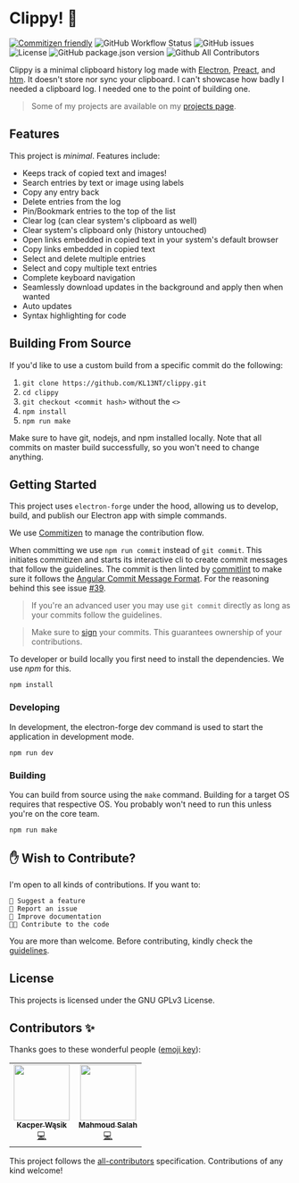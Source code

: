 # Clippy! 🚀

[![Commitizen
friendly](https://img.shields.io/badge/commitizen-friendly-brightgreen.svg)](http://commitizen.github.io/cz-cli/)
![GitHub Workflow
Status](https://img.shields.io/github/workflow/status/kl13nt/clippy/release)
![GitHub issues](https://img.shields.io/github/issues-raw/kl13nt/clippy)
![License](https://img.shields.io/github/license/kl13nt/clippy)
![GitHub package.json
version](https://img.shields.io/github/package-json/v/kl13nt/clippy)
![Github All
Contributors](https://img.shields.io/github/all-contributors/kl13nt/clippy)

Clippy is a minimal clipboard history log made with
[Electron](https://electronjs.org), [Preact](https://preactjs.com), and
[htm](https://github.com/developit/htm). It doesn't store nor sync your
clipboard. I can't showcase how badly I needed a clipboard log. I
needed one to the point of building one.

> Some of my projects are available on my [projects page](https://iamnabil.netlify.app/projects).

## Features

This project is _minimal_. Features include:

- Keeps track of copied text and images!
- Search entries by text or image using labels
- Copy any entry back
- Delete entries from the log
- Pin/Bookmark entries to the top of the list
- Clear log (can clear system's clipboard as well)
- Clear system's clipboard only (history untouched)
- Open links embedded in copied text in your system's default browser
- Copy links embedded in copied text
- Select and delete multiple entries
- Select and copy multiple text entries
- Complete keyboard navigation
- Seamlessly download updates in the background and apply then when wanted
- Auto updates
- Syntax highlighting for code

## Building From Source

If you'd like to use a custom build from a specific commit do the following:

1. `git clone https://github.com/KL13NT/clippy.git`
2. `cd clippy`
3. `git checkout <commit hash>` without the `<>`
4. `npm install`
5. `npm run make`

Make sure to have git, nodejs, and npm installed locally. Note that all commits on master build successfully, so you won't need to change
anything.

## Getting Started

This project uses `electron-forge` under the hood, allowing us to develop,
build, and publish our Electron app with simple commands.

We use [Commitizen](https://github.com/commitizen) to manage the contribution flow.

When committing we use `npm run commit` instead of `git commit`. This initiates
commitizen and starts its interactive cli to create commit messages that follow
the guidelines. The commit is then linted by
[commitlint](https://github.com/conventional-changelog/commitlint) to make sure
it follows the [Angular Commit Message
Format](https://github.com/angular/angular/blob/master/CONTRIBUTING.md#-commit-message-format).
For the reasoning behind this see issue [#39](https://github.com/KL13NT/clippy/issues/39).

> If you're an advanced user you may use `git commit` directly as long as your
> commits follow the guidelines.

> Make sure to [sign](https://docs.github.com/en/github/authenticating-to-github/managing-commit-signature-verification) your commits. This guarantees ownership of your contributions.

To developer or build locally you first need to install the dependencies. We use
_npm_ for this.

```
npm install
```

### Developing

In development, the electron-forge dev command is used to start the application
in development mode.

```
npm run dev
```

### Building

You can build from source using the `make` command. Building for a target OS requires
that respective OS. You probably won't need to run this unless you're on the
core team.

```
npm run make
```

## ✋ Wish to Contribute?

I'm open to all kinds of contributions. If you want to:

```
🤔 Suggest a feature
🐛 Report an issue
📖 Improve documentation
👩‍💻 Contribute to the code
```

You are more than welcome. Before contributing, kindly check the [guidelines](./CONTRIBUTING.md).

## License

This projects is licensed under the GNU GPLv3 License.

## Contributors ✨

Thanks goes to these wonderful people ([emoji key](https://allcontributors.org/docs/en/emoji-key)):

<!-- ALL-CONTRIBUTORS-LIST:START - Do not remove or modify this section -->
<!-- prettier-ignore-start -->
<!-- markdownlint-disable -->
<table>
  <tr>
    <td align="center"><a href="https://github.com/iamkacperwasik"><img src="https://avatars.githubusercontent.com/u/57839948?v=4?s=100" width="100px;" alt=""/><br /><sub><b>Kacper Wąsik</b></sub></a><br /><a href="https://github.com/KL13NT/clippy/commits?author=iamkacperwasik" title="Code">💻</a></td>
    <td align="center"><a href="https://github.com/MahmoudHendi1"><img src="https://avatars.githubusercontent.com/u/51229687?v=4?s=100" width="100px;" alt=""/><br /><sub><b>Mahmoud Salah</b></sub></a><br /><a href="https://github.com/KL13NT/clippy/commits?author=MahmoudHendi1" title="Code">💻</a></td>
  </tr>
</table>

<!-- markdownlint-restore -->
<!-- prettier-ignore-end -->

<!-- ALL-CONTRIBUTORS-LIST:END -->

This project follows the [all-contributors](https://github.com/all-contributors/all-contributors) specification. Contributions of any kind welcome!
